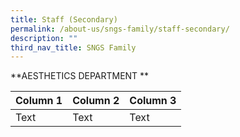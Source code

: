 ```yaml
---
title: Staff (Secondary)
permalink: /about-us/sngs-family/staff-secondary/
description: ""
third_nav_title: SNGS Family
---
```

**AESTHETICS DEPARTMENT
**


| Column 1 | Column 2 | Column 3 |
| -------- | -------- | -------- |
| Text     | Text     | Text     |